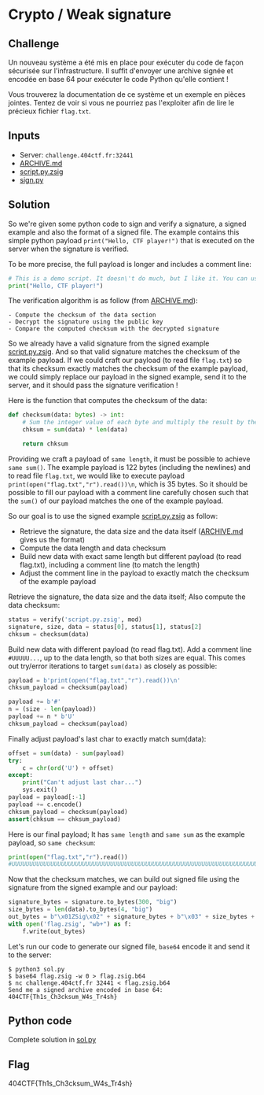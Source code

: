 # Crypto / Weak signature

## Challenge
Un nouveau système a été mis en place pour exécuter du code de façon sécurisée sur l'infrastructure. Il suffit d'envoyer une archive signée et encodée en base 64 pour exécuter le code Python qu'elle contient !

Vous trouverez la documentation de ce système et un exemple en pièces jointes. Tentez de voir si vous ne pourriez pas l'exploiter afin de lire le précieux fichier `flag.txt`.

## Inputs
- Server: `challenge.404ctf.fr:32441`
- [ARCHIVE.md](./ARCHIVE.md)
- [script.py.zsig](./script.py.zsig)
- [sign.py](./sign.py)

## Solution
So we're given some python code to sign and verify a signature, a signed example and also the format of a signed file. The example contains this simple python payload `print("Hello, CTF player!")` that is executed on the server when the signature is verified.

To be more precise, the full payload is longer and includes a comment line:
```python
# This is a demo script. It doesn\'t do much, but I like it. You can use it too if you want :D
print("Hello, CTF player!")
```

The verification algorithm is as follow (from [ARCHIVE.md](./ARCHIVE.md)):
```
- Compute the checksum of the data section
- Decrypt the signature using the public key
- Compare the computed checksum with the decrypted signature
```

So we already have a valid signature from the signed example [script.py.zsig](./script.py.zsig). And so that valid signature matches the checksum of the example payload. If we could craft our payload (to read file `flag.txt`) so that its checksum exactly matches the checksum of the example payload, we could simply replace our payload in the signed example, send it to the server, and it should pass the signature verification !

Here is the function that computes the checksum of the data:
```python
def checksum(data: bytes) -> int:
    # Sum the integer value of each byte and multiply the result by the length
    chksum = sum(data) * len(data)

    return chksum
```

Providing we craft a payload of `same length`, it must be possible to achieve `same sum()`. The example payload is 122 bytes (including the newlines) and to read file `flag.txt`, we would like to execute payload `print(open("flag.txt","r").read())\n`, which is 35 bytes. So it should be possible to fill our payload with a comment line carefully chosen such that the `sum()` of our payload matches the one of the example payload.

So our goal is to use the signed example [script.py.zsig](./script.py.zsig) as follow:
- Retrieve the signature, the data size and the data itself ([ARCHIVE.md](./ARCHIVE.md) gives us the format)
- Compute the data length and data checksum
- Build new data with exact same length but different payload (to read flag.txt), including a comment line (to match the length)
- Adjust the comment line in the payload to exactly match the checksum of the example payload

Retrieve the signature, the data size and the data itself; Also compute the data checksum:
```python
status = verify('script.py.zsig', mod)
signature, size, data = status[0], status[1], status[2]
chksum = checksum(data)
```

Build new data with different payload (to read flag.txt). Add a comment line `#UUUUU...`, up to the data length, so that both sizes are equal.  This comes out try/error iterations to target `sum(data)` as closely as possible:
```python
payload = b'print(open("flag.txt","r").read())\n'
chksum_payload = checksum(payload)

payload += b'#'
n = (size - len(payload))
payload += n * b'U'
chksum_payload = checksum(payload)
```

Finally adjust payload's last char to exactly match sum(data):
```python
offset = sum(data) - sum(payload)
try:
    c = chr(ord('U') + offset)
except:
    print("Can't adjust last char...")
    sys.exit()
payload = payload[:-1]
payload += c.encode()
chksum_payload = checksum(payload)
assert(chksum == chksum_payload)
```

Here is our final payload; It has `same length` and `same sum` as the example payload, so `same checksum`:
```python
print(open("flag.txt","r").read())
#UUUUUUUUUUUUUUUUUUUUUUUUUUUUUUUUUUUUUUUUUUUUUUUUUUUUUUUUUUUUUUUUUUUUUUUUUUUUUUUUUUUUUA
```

Now that the checksum matches, we can build out signed file using the signature from the signed example and our payload:
```python
signature_bytes = signature.to_bytes(300, "big")
size_bytes = len(data).to_bytes(4, "big")
out_bytes = b"\x01ZSig\x02" + signature_bytes + b"\x03" + size_bytes + b"\x04" + payload
with open('flag.zsig', "wb+") as f:
    f.write(out_bytes)
```

Let's run our code to generate our signed file, `base64` encode it and send it to the server:
```console
$ python3 sol.py
$ base64 flag.zsig -w 0 > flag.zsig.b64
$ nc challenge.404ctf.fr 32441 < flag.zsig.b64
Send me a signed archive encoded in base 64:
404CTF{Th1s_Ch3cksum_W4s_Tr4sh}
```

## Python code
Complete solution in [sol.py](./sol.py)

## Flag
404CTF{Th1s_Ch3cksum_W4s_Tr4sh}
